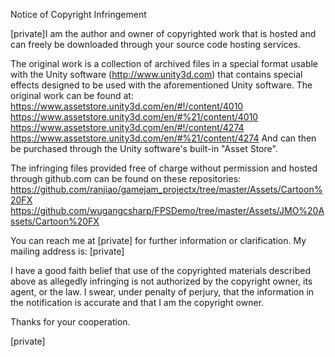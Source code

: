 Notice of Copyright Infringement

[private]I am the author and owner of copyrighted
work that is hosted and can freely be downloaded through your source
code hosting services.

The original work is a collection of archived files in a special format
usable with the Unity software (http://www.unity3d.com) that contains
special effects designed to be used with the aforementioned Unity software.
The original work can be found at:
https://www.assetstore.unity3d.com/en/#!/content/4010
<https://www.assetstore.unity3d.com/en/#%21/content/4010>
https://www.assetstore.unity3d.com/en/#!/content/4274
<https://www.assetstore.unity3d.com/en/#%21/content/4274>
And can then be purchased through the Unity software's built-in "Asset
Store".

The infringing files provided free of charge without permission and
hosted through github.com can be found on these repositories:
https://github.com/ranjiao/gamejam_projectx/tree/master/Assets/Cartoon%20FX
https://github.com/wugangcsharp/FPSDemo/tree/master/Assets/JMO%20Assets/Cartoon%20FX

You can reach me at [private] for further information
or clarification.
My mailing address is:
[private]

I have a good faith belief that use of the copyrighted materials
described above as allegedly infringing is not authorized by the
copyright owner, its agent, or the law.
I swear, under penalty of perjury, that the information in the
notification is accurate and that I am the copyright owner.

Thanks for your cooperation.

[private]
